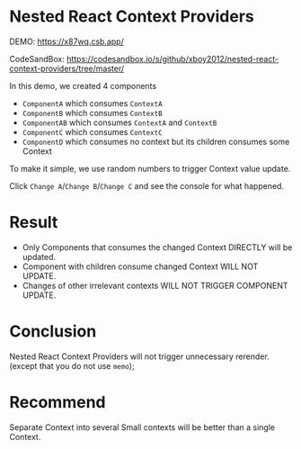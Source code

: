 # Nested React Context Providers


DEMO: https://x87wq.csb.app/

CodeSandBox: https://codesandbox.io/s/github/xboy2012/nested-react-context-providers/tree/master/

In this demo, we created 4 components

+ `ComponentA` which consumes `ContextA`
+ `ComponentB` which consumes `ContextB`
+ `ComponentAB` which consumes `ContextA` and `ContextB`
+ `ComponentC` which consumes `ContextC`
+ `ComponentD` which consumes no context but its children consumes some Context


To make it simple, we use random numbers to trigger Context value update.

Click `Change A`/`Change B`/`Change C` and see the console for what happened.


# Result

+ Only Components that consumes the changed Context DIRECTLY will be updated.
+ Component with children consume changed Context WILL NOT UPDATE.
+ Changes of other irrelevant contexts WILL NOT TRIGGER COMPONENT UPDATE.

# Conclusion

Nested React Context Providers will not trigger unnecessary rerender. (except that you do not use `memo`);

# Recommend

Separate Context into several Small contexts will be better than a single Context.
